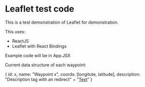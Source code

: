 # Leaflet test code

This is a test demonstration of Leaflet for demonstration.

This uses:
- ReactJS
- Leaflet with React Bindings

Example code will be in App.JSX


Current data structure of each waypoint:

{
            id: x,
            name: "Waypoint x",
            coords: [longitute, latitude],
            description: "Description tag with an <a> redirect" +
                "<a href=''>Text</a>"
}
